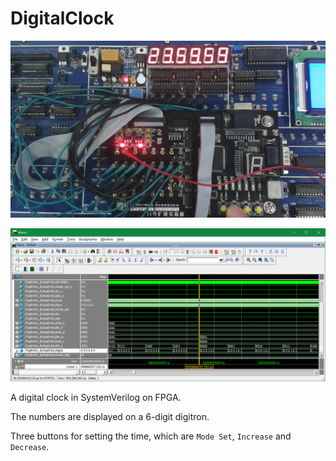 # DigitalClock

![](demo/led.jpg)

![](demo/wave.png)

A digital clock in SystemVerilog on FPGA.

The numbers are displayed on a 6-digit digitron.

Three buttons for setting the time, which are `Mode Set`, `Increase` and `Decrease`.
